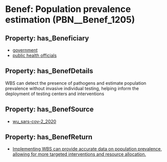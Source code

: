# Benef: __Population prevalence estimation__ (PBN__Benef_1205)

## Property: has_Beneficiary

* [government](../Stakeholder/PBN__Stakeholder_73)
* [public health officials](../Stakeholder/PBN__Stakeholder_310)

## Property: has_BenefDetails

WBS can detect the presence of pathogens and estimate population prevalence without invasive individual testing, helping inform the deployment of testing centers and interventions

## Property: has_BenefSource

* [wu_sars-cov-2_2020](../Article/PBN__Article_251)

## Property: has_BenefReturn

* [Implementing WBS can provide accurate data on population prevalence, allowing for more targeted interventions and resource allocation.](../BenefReturn/PBN__BenefReturn_1348)

